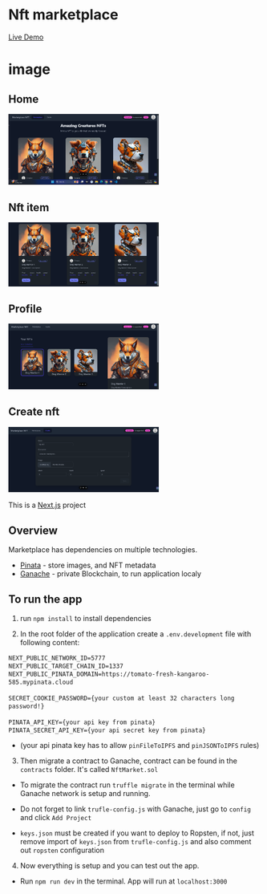 # Nft marketplace

[Live Demo](https://nft-marketplace-ochre-three.vercel.app/)

# image
## Home
  <img src="https://github.com/gnmjafari/nft-marketplace/blob/main/public/images/Home.png?raw=true" style="width: 300px; height: auto;">
  
## Nft item
  <img src="https://github.com/gnmjafari/nft-marketplace/blob/main/public/images/Nft-item.png?raw=true" style="width: 300px; height: auto;">
  
## Profile
  <img src="https://github.com/gnmjafari/nft-marketplace/blob/main/public/images/Profile.png?raw=true" style="width: 300px; height: auto;">
  
## Create nft
  <img src="https://github.com/gnmjafari/nft-marketplace/blob/main/public/images/Create-nft.png?raw=true" style="width: 300px; height: auto;">

This is a [Next.js](https://nextjs.org/) project

## Overview

Marketplace has dependencies on multiple technologies.

* [Pinata](https://app.pinata.cloud/) - store images, and NFT metadata
* [Ganache](https://trufflesuite.com/ganache/) - private Blockchain, to run application localy

## To run the app
1. run `npm install` to install dependencies

2. In the root folder of the application create a `.env.development` file with following content:

```
NEXT_PUBLIC_NETWORK_ID=5777
NEXT_PUBLIC_TARGET_CHAIN_ID=1337
NEXT_PUBLIC_PINATA_DOMAIN=https://tomato-fresh-kangaroo-585.mypinata.cloud

SECRET_COOKIE_PASSWORD={your custom at least 32 characters long password!}

PINATA_API_KEY={your api key from pinata}
PINATA_SECRET_API_KEY={your api secret key from pinata}
```
* (your api pinata key has to allow `pinFileToIPFS` and `pinJSONToIPFS` rules)

3. Then migrate a contract to Ganache, contract can be found in the `contracts` folder. It's called `NftMarket.sol`

* To migrate the contract run `truffle migrate` in the terminal while Ganache network is setup and running.

* Do not forget to link `trufle-config.js` with Ganache, just go to `config` and click `Add Project`

* `keys.json` must be created if you want to deploy to Ropsten, if not, just remove import of `keys.json` from `trufle-config.js` and also comment out `ropsten` configuration

4. Now everything is setup and you can test out the app.

* Run `npm run dev` in the terminal. App will run at `localhost:3000`
